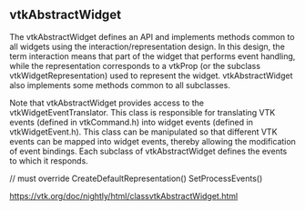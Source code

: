 ## vtkAbstractWidget
The vtkAbstractWidget defines an API and implements methods common to all widgets using the interaction/representation design. In this design, the term interaction means that part of the widget that performs event handling, while the representation corresponds to a vtkProp (or the subclass vtkWidgetRepresentation) used to represent the widget. vtkAbstractWidget also implements some methods common to all subclasses.

Note that vtkAbstractWidget provides access to the vtkWidgetEventTranslator. This class is responsible for translating VTK events (defined in vtkCommand.h) into widget events (defined in vtkWidgetEvent.h). This class can be manipulated so that different VTK events can be mapped into widget events, thereby allowing the modification of event bindings. Each subclass of vtkAbstractWidget defines the events to which it responds.

// must override
CreateDefaultRepresentation()
SetProcessEvents()

https://vtk.org/doc/nightly/html/classvtkAbstractWidget.html

